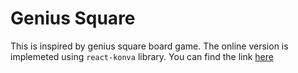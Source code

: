 # Genius Square
This is inspired by genius square board game. The online version is implemeted using `react-konva` library.
You can find the link [here](https://czheng4.github.io/genius_square/)